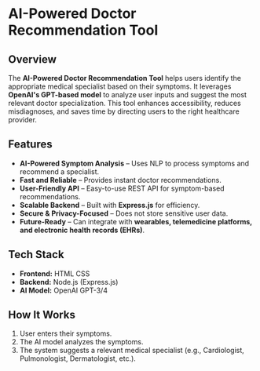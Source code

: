  # AI-Powered Doctor Recommendation Tool

##  Overview
The **AI-Powered Doctor Recommendation Tool** helps users identify the appropriate medical specialist based on their symptoms. It leverages **OpenAI's GPT-based model** to analyze user inputs and suggest the most relevant doctor specialization. This tool enhances accessibility, reduces misdiagnoses, and saves time by directing users to the right healthcare provider.

##  Features
-  **AI-Powered Symptom Analysis** – Uses NLP to process symptoms and recommend a specialist.
-  **Fast and Reliable** – Provides instant doctor recommendations.
-  **User-Friendly API** – Easy-to-use REST API for symptom-based recommendations.
-  **Scalable Backend** – Built with **Express.js** for efficiency.
-  **Secure & Privacy-Focused** – Does not store sensitive user data.
-  **Future-Ready** – Can integrate with **wearables, telemedicine platforms, and electronic health records (EHRs)**.

##  Tech Stack
- **Frontend:** HTML CSS
- **Backend:** Node.js (Express.js)
- **AI Model:** OpenAI GPT-3/4


##  How It Works
1. User enters their symptoms.
2. The AI model analyzes the symptoms.
3. The system suggests a relevant medical specialist (e.g., Cardiologist, Pulmonologist, Dermatologist, etc.).



